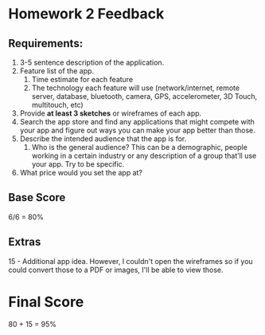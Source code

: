 # Homework 2 Feedback



## Requirements:

1. 3-5 sentence description of the application.
2. Feature list of the app.
   1. Time estimate for each feature
   2. The technology each feature will use (network/internet, remote server, database, bluetooth, camera, GPS, accelerometer, 3D Touch, multitouch, etc)
3. Provide **at least 3 sketches** or wireframes of each app.
4. Search the app store and find any applications that might compete with your app and figure out ways you can make your app better than those.
5. Describe the intended audience that the app is for.
   1. Who is the general audience? This can be a demographic, people working in a certain industry or any description of a group that’ll use your app. Try to be specific.
6. What price would you set the app at?



## Base Score

6/6 = 80%



## Extras

15 - Additional app idea. However, I couldn't open the wireframes so if you could convert those to a PDF or images, I'll be able to view those.



# Final Score

80 + 15 = 95%